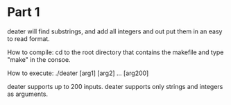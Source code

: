 # Part 1

deater will find substrings, and add all integers and out put them in an easy
to read format.

How to compile:
cd to the root directory that contains the makefile and type "make" in the consoe.

How to execute:
./deater [arg1] [arg2] ... [arg200]

deater supports up to 200 inputs. deater supports only strings and integers
as arguments. 
